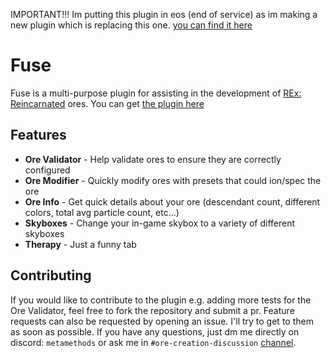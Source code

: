 IMPORTANT!!! Im putting this plugin in eos (end of service) as im making a new plugin which is replacing this one. [you can find it here](https://github.com/metamethods/arc)

# Fuse
Fuse is a multi-purpose plugin for assisting in the development of [REx: Reincarnated](https://discord.gg/2rY88DzQ) ores. You can get [the plugin here](https://create.roblox.com/store/asset/17002620134/Fuse)

## Features
- **Ore Validator** - Help validate ores to ensure they are correctly configured
- **Ore Modifier** - Quickly modify ores with presets that could ion/spec the ore
- **Ore Info** - Get quick details about your ore (descendant count, different colors, total avg particle count, etc...)
- **Skyboxes** - Change your in-game skybox to a variety of different skyboxes
- **Therapy** - Just a funny tab

## Contributing
If you would like to contribute to the plugin e.g. adding more tests for the Ore Validator, feel free to fork the repository and submit a pr. Feature requests can also be requested by opening an issue. I'll try to get to them as soon as possible. If you have any questions, just dm me directly on discord: `metamethods` or ask me in `#ore-creation-discussion` [channel](https://discord.gg/2rY88DzQ).